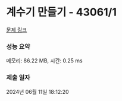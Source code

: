 # 계수기 만들기 - 43061/1 

[문제 링크](https://level.goorm.io/exam/43061/%EA%B3%84%EC%88%98%EA%B8%B0-%EB%A7%8C%EB%93%A4%EA%B8%B0/quiz/1) 

### 성능 요약

메모리: 86.22 MB, 시간: 0.25 ms

### 제출 일자

2024년 06월 11일 18:12:20

